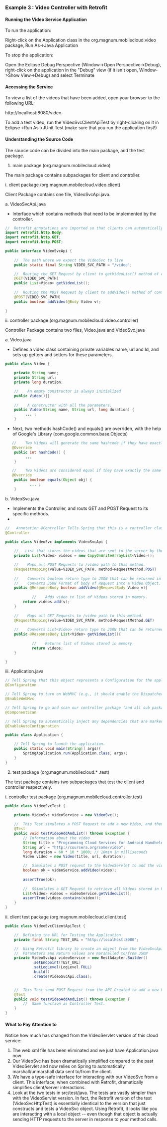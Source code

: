 ### Example 3 : Video Controller with Retrofit

#### Running the Video Service Application

To run the application:

Right-click on the Application class in the org.magnum.mobilecloud.video
package, Run As->Java Application

To stop the application:

Open the Eclipse Debug Perspective (Window->Open Perspective->Debug), right-click on
the application in the "Debug" view (if it isn't open, Window->Show View->Debug) and
select Terminate

#### Accessing the Service

To view a list of the videos that have been added, open your browser to the following
URL:

http://localhost:8080/video

To add a test video, run the VideoSvcClientApiTest by right-clicking on it in 
Eclipse->Run As->JUnit Test (make sure that you run the application first!)


#### Understanding the Source Code

The source code can be divided into the main package, and the test package.

1. main package (org.magnum.mobilecloud.video)

The main package contains subpackages for client and controller.

i. client package (org.magnum.mobilecloud.video.client)

Client Package contains one file, VideoSvcApi.java.

a. VideoSvcApi.java

- Interface which contains methods that need to be implemented by the controller.

```java
// 	Retrofit annotations are imported so that clients can automatically convert the interface into a client object
import retrofit.http.Body;
import retrofit.http.GET;
import retrofit.http.POST;

public interface VideoSvcApi {
	
	// 	The path where we expect the VideoSvc to live
	public static final String VIDEO_SVC_PATH = "/video";

	//	Routing the GET Request by client to getVideoList() method of controller.
	@GET(VIDEO_SVC_PATH)
	public List<Video> getVideoList();
	
	//	Routing the POST Request by client to addVideo() method of controller, taking the request body as the Video Object.
	@POST(VIDEO_SVC_PATH)
	public boolean addVideo(@Body Video v);
	
}
```
ii. controller package (org.magnum.mobilecloud.video.controller)

Controller Package contains two files, Video.java and VideoSvc.java

a. Video.java

- Defines a video class containing private variables name, url and Id, and sets up getters and setters for these parameters.

```java
public class Video {

	private String name;
	private String url;
	private long duration;

   	//    An empty constructor is always initialized
	public Video(){}
	
   	//    A constructor with all the parameters.
	public Video(String name, String url, long duration) {
         ... ;
	}
```

- Next, two methods hashCode() and equals() are overriden, with the help of Google's Library (com.google.common.base.Objects) 

```java
   //    Two Videos will generate the same hashcode if they have exactly the same values for their name, url, and duration.
   @Override
	public int hashCode() {
         ...
	}

   //    Two Videos are considered equal if they have exactly the same values for their name, url, and duration.	
   @Override
	public boolean equals(Object obj) {
		   ... ;
	}
```
b. VideoSvc.java

- Implements the Controller, and routs GET and POST Request to its specific methods.
- 
```java
//   Annotation @Controller Tells Spring that this is a controller class.
@Controller

public class VideoSvc implements VideoSvcApi {
	
	//   List that stores the videos that are sent to the server by the client.
	private List<Video> videos = new CopyOnWriteArrayList<Video>();

   	//    Maps all POST Requests to /video path to this method.
	@RequestMapping(value=VIDEO_SVC_PATH, method=RequestMethod.POST)
   
   	//    Converts boolean return type to JSON that can be returned in the body of Response
   	//    Converts JSON Format of body of Request into a Video Object.
	public @ResponseBody boolean addVideo(@RequestBody Video v){
   
      		//    Adds video to list of Videos stored in memory.
		return videos.add(v);
	}
	
   	//    Maps all GET Requests to /video path to this method.
	@RequestMapping(value=VIDEO_SVC_PATH, method=RequestMethod.GET)
   
	//    Converts List<Video> return type to JSON that can be returned in the body of Response
   	public @ResponseBody List<Video> getVideoList(){
		
      		//    Returns list of Videos stored in memory.
      		return videos;
	}

}
```
iii.  Application.java
```java
// Tell Spring that this object represents a Configuration for the application
@Configuration

// Tell Spring to turn on WebMVC (e.g., it should enable the DispatcherServlet so that requests can be routed to our Controllers)
@EnableWebMvc

// Tell Spring to go and scan our controller package (and all sub packages) to find any Controllers or other components that are part of our applciation.
@ComponentScan

// Tell Spring to automatically inject any dependencies that are marked in our classes with @Autowired
@EnableAutoConfiguration

public class Application {

	// Tell Spring to launch the application.
	public static void main(String[] args){
		SpringApplication.run(Application.class, args);
	}
}
```
2. test package (org.magnum.mobilecloud.* .test)

The test package contains two subpackages that test the client and controller respectively.

i. controller test package (org.magnum.mobilecloud.controller.test)

```java
public class VideoSvcTest {
	
	private VideoSvc videoService = new VideoSvc();

	//	This Test simulates a POST Request to add a new Video, and then simulates a GET Request to view the list of videos.
	@Test
	public void testVideoAddAndList() throws Exception {
		// Information about the video
		String title = "Programming Cloud Services for Android Handheld Systems";
		String url = "http://coursera.org/some/video";
		long duration = 60 * 10 * 1000; // 10min in milliseconds
		Video video = new Video(title, url, duration);

		// 	Simulates a POST request to the VideoServlet to add the video.
		boolean ok = videoService.addVideo(video);
		
		assertTrue(ok);
		
		//	SSimulates a GET Request to retrieve all Videos stored in VideoList.
		List<Video> videos = videoService.getVideoList();
		assertTrue(videos.contains(video));
	}
}
```

ii. client test package (org.magnum.mobilecloud.client.test)

``` java
public class VideoSvcClientApiTest {

	//	Defining the URL for Testing the Application
	private final String TEST_URL = "http://localhost:8080";

	//	Using Retrofit library to create an object from the VideoSvcApi interface that can process HTTP Requests
	//	Parameters and Return values are marshalled to/from JSON
	private VideoSvcApi videoService = new RestAdapter.Builder()
			.setEndpoint(TEST_URL)
			.setLogLevel(LogLevel.FULL)
			.build()
			.create(VideoSvcApi.class);


	//	This Test send POST Request from the API Created to add a new Video, and then sends a GET Request to view the list of videos.
	@Test
	public void testVideoAddAndList() throws Exception {
		//	Same function as Controller Test.
	}
}
```

#### What to Pay Attention to

Notice how much has changed from the VideoServlet version of this cloud service:

1. The web.xml file has been eliminated and we just have Application.java now
2. Our VideoSvc has been dramatically simplified compared to the past VideoServlet and now relies on Spring to automatically marshall/unmarshall data sent to/from the client.
3. We have a type-safe interface for interacting with our VideoSvc from a client. This interface, when combined with Retrofit, dramatically simplifies client/server interactions.
4. Look at the two tests in src/test/java. The tests are vastly simpler than with the VideoServlet version. In fact, the Retrofit version of the test (VideoSvcHttpTest) is essentially identical to the version that just constructs and tests a VideoSvc object. Using Retrofit, it looks like you are interacting with a local object -- even though that object is actually sending HTTP requests to the server in response to your method calls.

